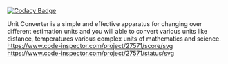 
[![Codacy Badge](https://api.codacy.com/project/badge/Grade/0494dbb3a94540c99739e2e14d784366)](https://app.codacy.com/gh/bhargavi-muppirisetti/Stepin-Unit-Converter-and-Calculator?utm_source=github.com&utm_medium=referral&utm_content=bhargavi-muppirisetti/Stepin-Unit-Converter-and-Calculator&utm_campaign=Badge_Grade_Settings)

Unit Converter is a simple and effective apparatus for changing over different estimation units and you will able to convert various units like distance, temperatures various complex units of mathematics and science.
https://www.code-inspector.com/project/27571/score/svg
https://www.code-inspector.com/project/27571/status/svg
